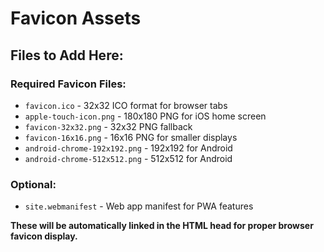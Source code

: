 # Favicon Assets

## Files to Add Here:

### Required Favicon Files:
- `favicon.ico` - 32x32 ICO format for browser tabs
- `apple-touch-icon.png` - 180x180 PNG for iOS home screen
- `favicon-32x32.png` - 32x32 PNG fallback
- `favicon-16x16.png` - 16x16 PNG for smaller displays
- `android-chrome-192x192.png` - 192x192 for Android
- `android-chrome-512x512.png` - 512x512 for Android

### Optional:
- `site.webmanifest` - Web app manifest for PWA features

**These will be automatically linked in the HTML head for proper browser favicon display.**
